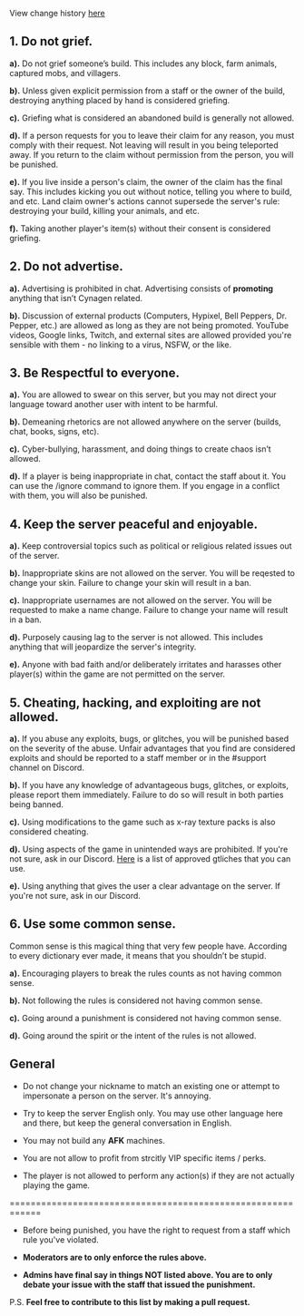 View change history [here](https://github.com/Kyrobi/Cynagen/commits/master/Files)

## 1. Do not grief.

**a).** Do not grief someone’s build. This includes any block, farm animals, captured mobs, and villagers.

**b).** Unless given explicit permission from a staff or the owner of the build, destroying anything placed by hand is considered griefing.

**c).** Griefing what is considered an abandoned build is generally not allowed.

**d).** If a person requests for you to leave their claim for any reason, you must comply with their request. Not leaving will result in you being teleported away. If you return to the claim without permission from the person, you will be punished.

**e).** If you live inside a person's claim, the owner of the claim has the final say. This includes kicking you out without notice, telling you where to build, and etc. Land claim owner's actions cannot supersede the server's rule: destroying your build, killing your animals, and etc. 

**f).** Taking another player's item(s) without their consent is considered griefing. 



## 2. Do not advertise.
**a).** Advertising is prohibited in chat. Advertising consists of **promoting** anything that isn’t Cynagen related.

**b).** Discussion of external products (Computers, Hypixel, Bell Peppers, Dr. Pepper, etc.) are allowed as long as they are not being promoted. YouTube videos, Google links, Twitch, and external sites are allowed provided you're sensible with them - no linking to a virus, NSFW, or the like.



## 3. Be Respectful to everyone. 
**a).** You are allowed to swear on this server, but you may not direct your language toward another user with intent to be harmful.

**b).** Demeaning rhetorics are not allowed anywhere on the server (builds, chat, books, signs, etc).

**c).** Cyber-bullying, harassment, and doing things to create chaos isn’t allowed.

**d).** If a player is being inappropriate in chat, contact the staff about it. You can use the /ignore command to ignore them. If you engage in a conflict with them, you will also be punished.



## 4. Keep the server peaceful and enjoyable.
**a).** Keep controversial topics such as political or religious related issues out of the server.

**b).** Inappropriate skins are not allowed on the server. You will be reqested to change your skin. Failure to change your skin will result in a ban.

**c).** Inappropriate usernames are not allowed on the server. You will be requested to make a name change. Failure to change your name will result in a ban.

**d).** Purposely causing lag to the server is not allowed. This includes anything that will jeopardize the server's integrity.

**e).** Anyone with bad faith and/or deliberately irritates and harasses other player(s) within the game are not permitted on the server.



## 5. Cheating, hacking, and exploiting are not allowed. 
**a).** If you abuse any exploits, bugs, or glitches, you will be punished based on the severity of the abuse. Unfair advantages that you find are considered exploits and should be reported to a staff member or in the #support channel on Discord. 

**b).** If you have any knowledge of advantageous bugs, glitches, or exploits, please report them immediately. Failure to do so will result in both parties being banned.

**c).** Using modifications to the game such as x-ray texture packs is also considered cheating.

**d).** Using aspects of the game in unintended ways are prohibited. If you're not sure, ask in our Discord. [Here](https://github.com/Kyrobi/Cynagen/blob/master/Files/allowedglitches.md) is a list of approved gtliches that you can use.

**e).** Using anything that gives the user a clear advantage on the server. If you're not sure, ask in our Discord.



## 6. Use some common sense.
Common sense is this magical thing that very few people have. According to every dictionary ever made, it means that you shouldn’t be stupid.

**a).** Encouraging players to break the rules counts as not having common sense.

**b).** Not following the rules is considered not having common sense.

**c).** Going around a punishment is considered not having common sense.

**d).** Going around the spirit or the intent of the rules is not allowed.


## General

* Do not change your nickname to match an existing one or attempt to impersonate a person on the server. It's annoying.

* Try to keep the server English only. You may use other language here and there, but keep the general conversation in English.

* You may not build any __**AFK**__ machines.

* You are not allow to profit from strcitly VIP specific items / perks. 

* The player is not allowed to perform any action(s) if they are not actually playing the game.

============================================================

* Before being punished, you have the right to request from a staff which rule you've violated.

* **Moderators are to only enforce the rules above.**

* **Admins have final say in things NOT listed above. You are to only debate your issue with the staff that issued the punishment.**

P.S. **Feel free to contribute to this list by making a pull request.**
